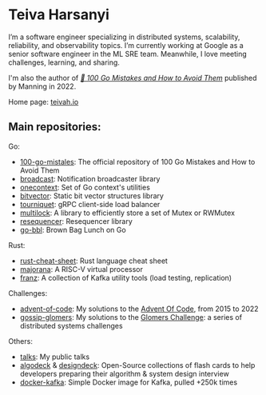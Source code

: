 # Teiva Harsanyi

I’m a software engineer specializing in distributed systems, scalability, reliability, and observability topics. I’m currently working at Google as a senior software engineer in the ML SRE team. Meanwhile, I love meeting challenges, learning, and sharing.

I'm also the author of _[📖 100 Go Mistakes and How to Avoid Them](https://www.manning.com/books/100-go-mistakes-and-how-to-avoid-them)_ published by Manning in 2022.

Home page: [teivah.io](https://teivah.github.io/)

## Main repositories:

Go:
* [100-go-mistales](https://github.com/teivah/100-go-mistakes): The official repository of 100 Go Mistakes and How to Avoid Them
* [broadcast](https://github.com/teivah/broadcast): Notification broadcaster library
* [onecontext](https://github.com/teivah/onecontext): Set of Go context's utilities
* [bitvector](https://github.com/teivah/bitvector): Static bit vector structures library
* [tourniquet](https://github.com/teivah/tourniquet): gRPC client-side load balancer
* [multilock](https://github.com/teivah/multilock): A library to efficiently store a set of Mutex or RWMutex
* [resequencer](https://github.com/teivah/resequencer): Resequencer library
* [go-bbl](https://github.com/teivah/go-bbl): Brown Bag Lunch on Go

Rust:
* [rust-cheat-sheet](https://github.com/teivah/rust-cheat-sheet): Rust language cheat sheet
* [majorana](https://github.com/teivah/majorana): A RISC-V virtual processor
* [franz](https://github.com/teivah/franz): A collection of Kafka utility tools (load testing, replication)

Challenges:
* [advent-of-code](https://github.com/teivah/advent-of-code): My solutions to the [Advent Of Code](https://adventofcode.com/), from 2015 to 2022
* [gossip-glomers](https://github.com/teivah/gossip-glomers): My solutions to the [Glomers Challenge](https://fly.io/dist-sys/): a series of distributed systems challenges

Others:
* [talks](https://github.com/teivah/talks): My public talks
* [algodeck](https://github.com/teivah/algodeck) & [designdeck](https://github.com/teivah/designdeck): Open-Source collections of flash cards to help developers preparing their algorithm & system design interview
* [docker-kafka](https://github.com/teivah/docker-kafka): Simple Docker image for Kafka, pulled +250k times
